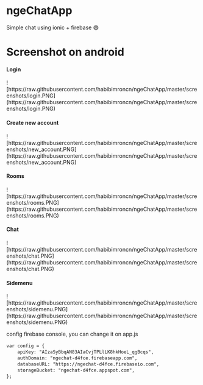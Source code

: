 # ngeChatApp
Simple chat using ionic + firebase :smile:

# Screenshot on android
<h4>Login</h4>
![https://raw.githubusercontent.com/habibimroncn/ngeChatApp/master/screenshots/login.PNG](https://raw.githubusercontent.com/habibimroncn/ngeChatApp/master/screenshots/login.PNG)
<h4>Create new account</h4>
![https://raw.githubusercontent.com/habibimroncn/ngeChatApp/master/screenshots/new_account.PNG](https://raw.githubusercontent.com/habibimroncn/ngeChatApp/master/screenshots/new_account.PNG)
<h4>Rooms</h4>
![https://raw.githubusercontent.com/habibimroncn/ngeChatApp/master/screenshots/rooms.PNG](https://raw.githubusercontent.com/habibimroncn/ngeChatApp/master/screenshots/rooms.PNG)
<h4>Chat</h4>
![https://raw.githubusercontent.com/habibimroncn/ngeChatApp/master/screenshots/chat.PNG](https://raw.githubusercontent.com/habibimroncn/ngeChatApp/master/screenshots/chat.PNG)
<h4>Sidemenu</h4>
![https://raw.githubusercontent.com/habibimroncn/ngeChatApp/master/screenshots/sidemenu.PNG](https://raw.githubusercontent.com/habibimroncn/ngeChatApp/master/screenshots/sidemenu.PNG)

config firebase console, you can change it on app.js

```javascript,linenums=true
var config = {
    apiKey: "AIzaSyBbqAN83AIaCvjTPLlLK8hkHoeL_qgBcqs",
    authDomain: "ngechat-d4fce.firebaseapp.com",
    databaseURL: "https://ngechat-d4fce.firebaseio.com",
    storageBucket: "ngechat-d4fce.appspot.com",
};
```
